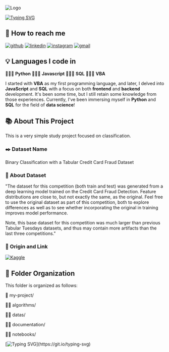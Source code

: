 
![Logo](https://github.com/caiogasparini/ciencia-de-dados/blob/main/1397c164-484f-4611-8d73-e7923888e010.jpg)

[![Typing SVG](https://readme-typing-svg.demolab.com?font=Fira+Code&weight=500&size=25&duration=4000&pause=1000&color=8b35b0&center=true&width=500&lines=I'm+Caio+Gasparini;He%2FHis;Data+Science+Student;This+Is+My+Data+Science+Portfolio)](https://git.io/typing-svg)

## 🔗 How to reach me
[![github](https://img.shields.io/badge/my_data_science_portfolio-000?style=for-the-badge&logo=github&logoColor=white)](https://github.com/caiogasparini/ciencia-de-dados)
[![linkedin](https://img.shields.io/badge/linkedin-000?style=for-the-badge&logo=linkedin&logoColor=white)](https://www.linkedin.com/in/caio-g-2802999b/)
[![instagram](https://img.shields.io/badge/instagram-000?style=for-the-badge&logo=instagram&logoColor=8b35b0)](https://www.instagram.com/caiogasparini1_/)
[![gmail](https://img.shields.io/badge/gmail-000?style=for-the-badge&logo=gmail&logoColor=red)](https://www.instagram.com/caiogasparini1_/)


## 💡 Languages I code in

👨🏻‍💻 **Python**
👨🏻‍💻 **Javascript**
👨🏻‍💻 **SQL**
👨🏻‍💻 **VBA**

I started with **VBA** as my first programming language, and later, I delved into **JavaScript** and **SQL** with a focus on both **frontend** and **backend** development. It's been some time, but I still retain some knowledge from those experiences. Currently, I've been immersing myself in **Python** and **SQL** for the field of **data science**!
## 📚 About This Project

This is a very simple study project focused on classification.

### ✒️ Dataset Name
Binary Classification with a Tabular Credit Card Fraud Dataset

### 📝 About Dataset
"The dataset for this competition (both train and test) was generated from a deep learning model trained on the Credit Card Fraud Detection. Feature distributions are close to, but not exactly the same, as the original. Feel free to use the original dataset as part of this competition, both to explore differences as well as to see whether incorporating the original in training improves model performance.

Note, this base dataset for this competition was much larger than previous Tabular Tuesdays datasets, and thus may contain more artifacts than the last three competitions."

### 🔗 Origin and Link

[![Kaggle](https://img.shields.io/badge/Kaggle_--_Tabular_Credit_Card_Fraud-000?style=for-the-badge&logo=Kaggle&logoColor=blue)](https://www.kaggle.com/competitions/playground-series-s3e4/data?select=train.csv)
## 📁 Folder Organization

This folder is organized as follows:

📁 my-project/

📂📁 algorithms/

📂📁 datas/

📂📁 documentation/

📂📁 notebooks/ 

[![Typing SVG](https://readme-typing-svg.demolab.com?font=Fira+Code&weight=500&size=25&duration=4000&pause=1000&color=8b35b0&center=true&width=500&lines=Thanks+for+your+visit!)](https://git.io/typing-svg)